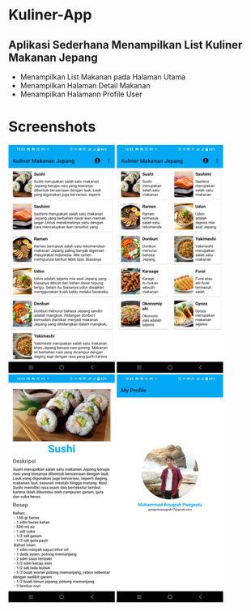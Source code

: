 Kuliner-App
==
Aplikasi Sederhana Menampilkan List Kuliner Makanan Jepang
--
- Menampilkan List Makanan pada Halaman Utama
- Menampilkan Halaman Detail Makanan
- Menampilkan Halamann Profile User

# Screenshots
<div>
  <img src="https://github.com/AnugrahPangestu/Kuliner-App/blob/master/app/src/main/res/drawable/Screenshot/Kuliner_Home.jpg" alt="Gambar 1" width="210" height="450" style="display: inline-block;">
  <img src="https://github.com/AnugrahPangestu/Kuliner-App/blob/master/app/src/main/res/drawable/Screenshot/Kulier_Home2.jpg" alt="Gambar 2" width="210" height="450" style="display: inline-block;">
  <img src="https://github.com/AnugrahPangestu/Kuliner-App/blob/master/app/src/main/res/drawable/Screenshot/Kuliner_Detail.jpg" alt="Gambar 3" width="210" height="450" style="display: inline-block;">
  <img src="https://github.com/AnugrahPangestu/Kuliner-App/blob/master/app/src/main/res/drawable/Screenshot/Kuliner_Profile.jpg" alt="Gambar 4" width="210" height="450" style="display: inline-block;">
